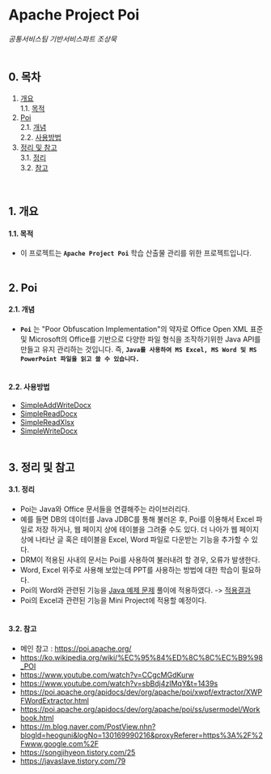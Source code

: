 # Apache Project Poi
###### 공통서비스팀 기반서비스파트 조상묵 <br><br>

## 0. 목차
1. [개요](#1-개요)<br>
    1.1. [목적](#11-목적)<br>
2. [Poi](#2-Poi)<br>
    2.1. [개념](#21-개념)<br>
    2.2. [사용방법](#22-사용방법)<br>
3. [정리 및 참고](#3-정리-및-참고)<br>
    3.1. [정리](#31-정리)<br>
    3.2. [참고](#32-참고)<br>
<br>

## 1. 개요
#### 1.1. 목적
- 이 프로젝트는 **`Apache Project Poi`** 학습 산출물 관리를 위한 프로젝트입니다.
<br><br>

## 2. Poi
#### 2.1. 개념
- **`Poi`** 는 "Poor Obfuscation Implementation"의 약자로 Office Open XML 표준 및 Microsoft의 Office를 기반으로 다양한 파일 형식을 조작하기위한 Java API를 만들고 유지 관리하는 것입니다. 즉, **`Java를 사용하여 MS Excel, MS Word 및 MS PowerPoint 파일을 읽고 쓸 수 있습니다. `**
<br><br>

#### 2.2. 사용방법
- [SimpleAddWriteDocx](Apache_Poi/src/SimpleAddWriteDocx.java)
- [SimpleReadDocx](Apache_Poi/src/SimpleReadDocx.java)
- [SimpleReadXlsx](Apache_Poi/src/SimpleReadXlsx.java)
- [SimpleWriteDocx](Apache_Poi/src/SimpleWriteDocx.java)
<br><br>

## 3. 정리 및 참고
#### 3.1. 정리
- Poi는 Java와 Office 문서들을 연결해주는 라이브러리다. 
- 예를 들면 DB의 데이터를 Java JDBC를 통해 불러온 후, Poi를 이용해서 Excel 파일로 저장 하거나, 웹 페이지 상에 테이블을 그려줄 수도 있다. 더 나아가 웹 페이지 상에 나타난 글 혹은 테이블을 Excel, Word 파일로 다운받는 기능을 추가할 수 있다.
- DRM이 적용된 사내의 문서는 Poi를 사용하여 불러내려 할 경우, 오류가 발생한다.
- Word, Excel 위주로 사용해 보았는데 PPT를 사용하는 방법에 대한 학습이 필요하다.
- Poi의 Word와 관련된 기능을 [Java 예제 문제](https://github.com/ChoSangmuk-tsis/Problem) 풀이에 적용하였다. 
-> [적용결과](https://github.com/ChoSangmuk-tsis/Problem_Apache)
- Poi의 Excel과 관련된 기능을 Mini Project에 적용할 예정이다.
<br><br>

#### 3.2. 참고
- 메인 참고 : https://poi.apache.org/
- https://ko.wikipedia.org/wiki/%EC%95%84%ED%8C%8C%EC%B9%98_POI
- https://www.youtube.com/watch?v=CCgcMGdKurw
- https://www.youtube.com/watch?v=sbBdj4zIMqY&t=1439s
- https://poi.apache.org/apidocs/dev/org/apache/poi/xwpf/extractor/XWPFWordExtractor.html
- https://poi.apache.org/apidocs/dev/org/apache/poi/ss/usermodel/Workbook.html
- https://m.blog.naver.com/PostView.nhn?blogId=heoguni&logNo=130169990216&proxyReferer=https%3A%2F%2Fwww.google.com%2F
- https://songjihyeon.tistory.com/25
- https://javaslave.tistory.com/79
<br><br>